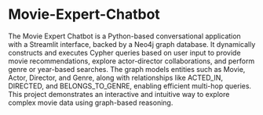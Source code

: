 # Movie-Expert-Chatbot
The Movie Expert Chatbot is a Python-based conversational application with a Streamlit interface, backed by a Neo4j graph database. It dynamically constructs and executes Cypher queries based on user input to provide movie recommendations, explore actor-director collaborations, and perform genre or year-based searches. The graph models entities such as Movie, Actor, Director, and Genre, along with relationships like ACTED_IN, DIRECTED, and BELONGS_TO_GENRE, enabling efficient multi-hop queries. This project demonstrates an interactive and intuitive way to explore complex movie data using graph-based reasoning.

